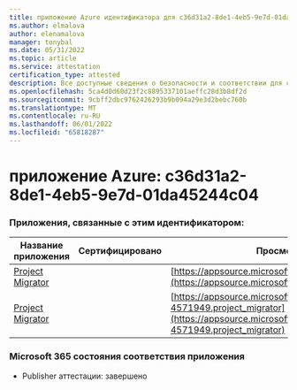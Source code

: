 ```yaml
---
title: приложение Azure идентификатора для c36d31a2-8de1-4eb5-9e7d-01da45244c04
ms.author: elmalova
author: elenamalova
manager: tonybal
ms.date: 05/31/2022
ms.topic: article
ms.service: attestation
certification_type: attested
description: Все доступные сведения о безопасности и соответствии для c36d31a2-8de1-4eb5-9e7d-01da45244c04.
ms.openlocfilehash: 5ca4d0d60d23f2c8895337101aeffc28d3b8df2d
ms.sourcegitcommit: 9cbff2dbc9762426293b9b094a29e3d2bebc760b
ms.translationtype: MT
ms.contentlocale: ru-RU
ms.lasthandoff: 06/01/2022
ms.locfileid: "65818287"
---
```

# <a name="azure-app-id-c36d31a2-8de1-4eb5-9e7d-01da45244c04"></a>приложение Azure: c36d31a2-8de1-4eb5-9e7d-01da45244c04


### <a name="apps-associated-with-this-id"></a>Приложения, связанные с этим идентификатором:
| **Название приложения** | **Сертифицировано** | **Просмотр в AppSource** |
|--------------|---------------|-----------------------|
| [Project Migrator](../forward/WA200003160.md) |  | [https://appsource.microsoft.com/product/office/WA200003160](https://appsource.microsoft.com/product/office/WA200003160) |
| [Project Migrator](../forward/fluentpro-4571949.project_migrator.md) |  | [https://appsource.microsoft.com/product/office/fluentpro-4571949.project_migrator](https://appsource.microsoft.com/product/office/fluentpro-4571949.project_migrator) |

### <a name="microsoft-365-app-compliance-status"></a>Microsoft 365 состояния соответствия приложения
- Publisher аттестации: завершено
